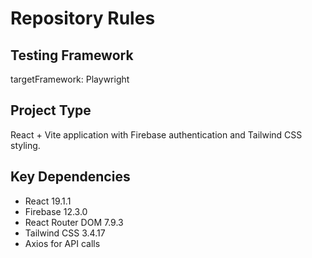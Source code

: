 # Repository Rules

## Testing Framework
targetFramework: Playwright

## Project Type
React + Vite application with Firebase authentication and Tailwind CSS styling.

## Key Dependencies
- React 19.1.1
- Firebase 12.3.0 
- React Router DOM 7.9.3
- Tailwind CSS 3.4.17
- Axios for API calls